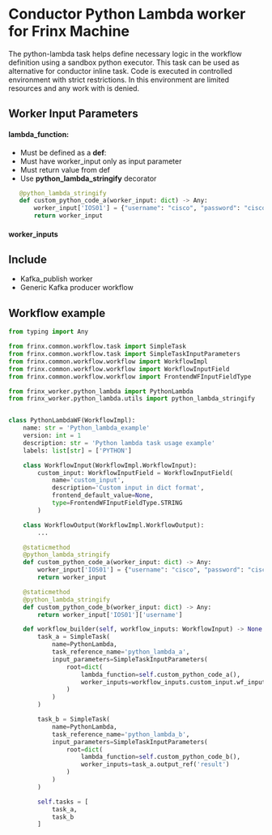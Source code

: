 # Conductor Python Lambda worker for Frinx Machine

The python-lambda task helps define necessary logic in the workflow definition using a sandbox python executor.
This task can be used as alternative for conductor inline task.
Code is executed in controlled environment with strict restrictions. 
In this environment are limited resources and any work with is denied.

## Worker Input Parameters
 
#### lambda_function: 
- Must be defined as a **def**:
- Must have worker_input only as input parameter
- Must return value from def 
- Use **python_lambda_stringify** decorator


 ```python
    @python_lambda_stringify
    def custom_python_code_a(worker_input: dict) -> Any:
        worker_input['IOS01'] = {"username": "cisco", "password": "cisco"}
        return worker_input
```

#### worker_inputs

## Include

- Kafka_publish worker
- Generic Kafka producer workflow


## Workflow example

```python
from typing import Any

from frinx.common.workflow.task import SimpleTask
from frinx.common.workflow.task import SimpleTaskInputParameters
from frinx.common.workflow.workflow import WorkflowImpl
from frinx.common.workflow.workflow import WorkflowInputField
from frinx.common.workflow.workflow import FrontendWFInputFieldType

from frinx_worker.python_lambda import PythonLambda
from frinx_worker.python_lambda.utils import python_lambda_stringify


class PythonLambdaWF(WorkflowImpl):
    name: str = 'Python_lambda_example'
    version: int = 1
    description: str = 'Python lambda task usage example'
    labels: list[str] = ['PYTHON']

    class WorkflowInput(WorkflowImpl.WorkflowInput):
        custom_input: WorkflowInputField = WorkflowInputField(
            name='custom_input',
            description='Custom input in dict format',
            frontend_default_value=None,
            type=FrontendWFInputFieldType.STRING
        )

    class WorkflowOutput(WorkflowImpl.WorkflowOutput):
        ...

    @staticmethod
    @python_lambda_stringify
    def custom_python_code_a(worker_input: dict) -> Any:
        worker_input['IOS01'] = {"username": "cisco", "password": "cisco"}
        return worker_input

    @staticmethod
    @python_lambda_stringify
    def custom_python_code_b(worker_input: dict) -> Any:
        return worker_input['IOS01']['username']

    def workflow_builder(self, workflow_inputs: WorkflowInput) -> None:
        task_a = SimpleTask(
            name=PythonLambda,
            task_reference_name='python_lambda_a',
            input_parameters=SimpleTaskInputParameters(
                root=dict(
                    lambda_function=self.custom_python_code_a(),
                    worker_inputs=workflow_inputs.custom_input.wf_input
                )
            )
        )

        task_b = SimpleTask(
            name=PythonLambda,
            task_reference_name='python_lambda_b',
            input_parameters=SimpleTaskInputParameters(
                root=dict(
                    lambda_function=self.custom_python_code_b(),
                    worker_inputs=task_a.output_ref('result')
                )
            )
        )

        self.tasks = [
            task_a,
            task_b
        ]
```

